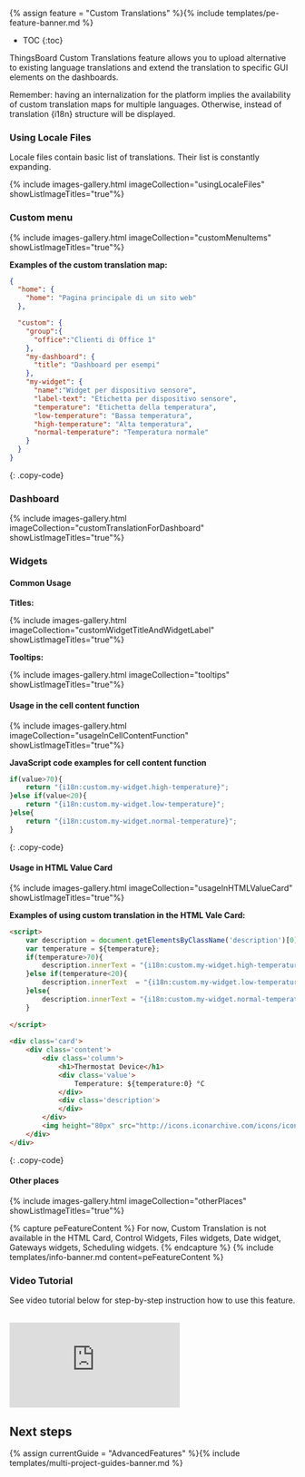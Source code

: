 {% assign feature = "Custom Translations" %}{% include templates/pe-feature-banner.md %}

* TOC
{:toc}

ThingsBoard Custom Translations feature allows you to upload alternative to existing language translations
and extend the translation to specific GUI elements on the dashboards.

Remember: having an internalization for the platform implies the availability of custom translation maps for multiple languages.
Otherwise, instead of translation {i18n} structure will be displayed.

### Using Locale Files
Locale files contain basic list of translations. Their list is constantly expanding.

{% include images-gallery.html imageCollection="usingLocaleFiles" showListImageTitles="true"%}

### Custom menu

{% include images-gallery.html imageCollection="customMenuItems" showListImageTitles="true"%}

<b>Examples of the custom translation map:</b>
```json
{
  "home": {
    "home": "Pagina principale di un sito web"
  },

  "custom": {
    "group":{
      "office":"Clienti di Office 1"
    },
    "my-dashboard": {
      "title": "Dashboard per esempi"
    },
    "my-widget": {
      "name":"Widget per dispositivo sensore",
      "label-text": "Etichetta per dispositivo sensore",
      "temperature": "Etichetta della temperatura",
      "low-temperature": "Bassa temperatura",
      "high-temperature": "Alta temperatura",
      "normal-temperature": "Temperatura normale"
    }
  }
}
```
{: .copy-code}


### Dashboard

{% include images-gallery.html imageCollection="customTranslationForDashboard"  showListImageTitles="true"%}

### Widgets

#### Common Usage

<b>Titles:</b>

{% include images-gallery.html imageCollection="customWidgetTitleAndWidgetLabel" showListImageTitles="true"%}

<b>Tooltips:</b>

{% include images-gallery.html imageCollection="tooltips" showListImageTitles="true"%}


#### Usage in the cell content function

{% include images-gallery.html imageCollection="usageInCellContentFunction" showListImageTitles="true"%}

<b>JavaScript code examples for cell content function</b>
```javascript
if(value>70){
    return "{i18n:custom.my-widget.high-temperature}";
}else if(value<20){
    return "{i18n:custom.my-widget.low-temperature}";
}else{
    return "{i18n:custom.my-widget.normal-temperature}";
}
```
{: .copy-code}

#### Usage in HTML Value Card

{% include images-gallery.html imageCollection="usageInHTMLValueCard" showListImageTitles="true"%}

<b>Examples of using custom translation in the HTML Vale Card:</b>
```html
<script>
    var description = document.getElementsByClassName('description')[0];
    var temperature = ${temperature};
    if(temperature>70){
        description.innerText = "{i18n:custom.my-widget.high-temperature}";
    }else if(temperature<20){
        description.innerText  = "{i18n:custom.my-widget.low-temperature}";
    }else{
        description.innerText = "{i18n:custom.my-widget.normal-temperature}"
    }
    
</script>
   
<div class='card'>
    <div class='content'>
        <div class='column'>
            <h1>Thermostat Device</h1>
            <div class='value'>
                Temperature: ${temperature:0} °C
            </div>    
            <div class='description'>
            </div>
        </div>
        <img height="80px" src="http://icons.iconarchive.com/icons/iconsmind/outline/512/Temperature-icon.png" />
    </div>
</div>
```
{: .copy-code}



#### Other places

{% include images-gallery.html imageCollection="otherPlaces" showListImageTitles="true"%}

{% capture peFeatureContent %}
For now, Custom Translation is not available in the HTML Card, Control Widgets, Files widgets,
Date widget, Gateways widgets, Scheduling widgets.
{% endcapture %}
{% include templates/info-banner.md content=peFeatureContent %}


### Video Tutorial

See video tutorial below for step-by-step instruction how to use this feature.

<br/>
<div id="video">  
    <div id="video_wrapper">
        <iframe src="https://www.youtube.com/embed/VSNZWl1NjWU" frameborder="0" allowfullscreen></iframe>
    </div>
</div> 
 
## Next steps

{% assign currentGuide = "AdvancedFeatures" %}{% include templates/multi-project-guides-banner.md %}

